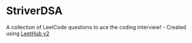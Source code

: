 # StriverDSA
A collection of LeetCode questions to ace the coding interview! - Created using [LeetHub v2](https://github.com/arunbhardwaj/LeetHub-2.0)
